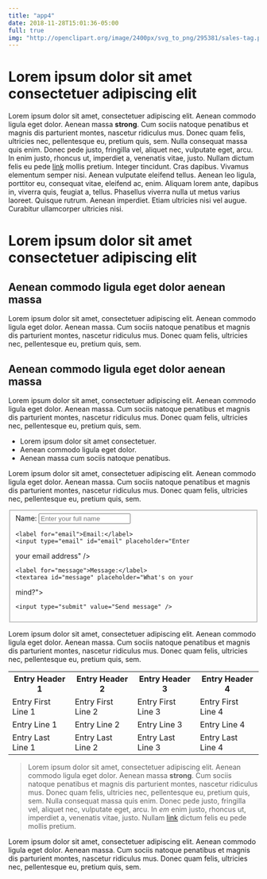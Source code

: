 ```yaml
---
title: "app4"
date: 2018-11-28T15:01:36-05:00
full: true
img: "http://openclipart.org/image/2400px/svg_to_png/295381/sales-tag.png"
---
```


<h1>Lorem ipsum dolor sit amet consectetuer adipiscing 
elit</h1>

<p>Lorem ipsum dolor sit amet, consectetuer adipiscing 
elit. Aenean commodo ligula eget dolor. Aenean massa 
<strong>strong</strong>. Cum sociis natoque penatibus 
et magnis dis parturient montes, nascetur ridiculus 
mus. Donec quam felis, ultricies nec, pellentesque 
eu, pretium quis, sem. Nulla consequat massa quis 
enim. Donec pede justo, fringilla vel, aliquet nec, 
vulputate eget, arcu. In enim justo, rhoncus ut, 
imperdiet a, venenatis vitae, justo. Nullam dictum 
felis eu pede <a class="external ext" href="#">link</a> 
mollis pretium. Integer tincidunt. Cras dapibus. 
Vivamus elementum semper nisi. Aenean vulputate 
eleifend tellus. Aenean leo ligula, porttitor eu, 
consequat vitae, eleifend ac, enim. Aliquam lorem ante, 
dapibus in, viverra quis, feugiat a, tellus. Phasellus 
viverra nulla ut metus varius laoreet. Quisque rutrum. 
Aenean imperdiet. Etiam ultricies nisi vel augue. 
Curabitur ullamcorper ultricies nisi.</p>

<h1>Lorem ipsum dolor sit amet consectetuer adipiscing 
elit</h1>

<h2>Aenean commodo ligula eget dolor aenean massa</h2>

<p>Lorem ipsum dolor sit amet, consectetuer adipiscing 
elit. Aenean commodo ligula eget dolor. Aenean massa. 
Cum sociis natoque penatibus et magnis dis parturient 
montes, nascetur ridiculus mus. Donec quam felis, 
ultricies nec, pellentesque eu, pretium quis, sem.</p>

<h2>Aenean commodo ligula eget dolor aenean massa</h2>

<p>Lorem ipsum dolor sit amet, consectetuer adipiscing 
elit. Aenean commodo ligula eget dolor. Aenean massa. 
Cum sociis natoque penatibus et magnis dis parturient 
montes, nascetur ridiculus mus. Donec quam felis, 
ultricies nec, pellentesque eu, pretium quis, sem.</p>

<ul>
  <li>Lorem ipsum dolor sit amet consectetuer.</li>
  <li>Aenean commodo ligula eget dolor.</li>
  <li>Aenean massa cum sociis natoque penatibus.</li>
</ul>

<p>Lorem ipsum dolor sit amet, consectetuer adipiscing 
elit. Aenean commodo ligula eget dolor. Aenean massa. 
Cum sociis natoque penatibus et magnis dis parturient 
montes, nascetur ridiculus mus. Donec quam felis, 
ultricies nec, pellentesque eu, pretium quis, sem.</p>

<form action="#" method="post">
  <fieldset>
    <label for="name">Name:</label>
    <input type="text" id="name" placeholder="Enter your 
full name" />

    <label for="email">Email:</label>
    <input type="email" id="email" placeholder="Enter 
your email address" />

    <label for="message">Message:</label>
    <textarea id="message" placeholder="What's on your 
mind?"></textarea>

    <input type="submit" value="Send message" />

  </fieldset>
</form>

<p>Lorem ipsum dolor sit amet, consectetuer adipiscing 
elit. Aenean commodo ligula eget dolor. Aenean massa. 
Cum sociis natoque penatibus et magnis dis parturient 
montes, nascetur ridiculus mus. Donec quam felis, 
ultricies nec, pellentesque eu, pretium quis, sem.</p>

<table class="data">
  <tr>
    <th>Entry Header 1</th>
    <th>Entry Header 2</th>
    <th>Entry Header 3</th>
    <th>Entry Header 4</th>
  </tr>
  <tr>
    <td>Entry First Line 1</td>
    <td>Entry First Line 2</td>
    <td>Entry First Line 3</td>
    <td>Entry First Line 4</td>
  </tr>
  <tr>
    <td>Entry Line 1</td>
    <td>Entry Line 2</td>
    <td>Entry Line 3</td>
    <td>Entry Line 4</td>
  </tr>
  <tr>
    <td>Entry Last Line 1</td>
    <td>Entry Last Line 2</td>
    <td>Entry Last Line 3</td>
    <td>Entry Last Line 4</td>
  </tr>
</table>

<blockquote>
Lorem ipsum dolor sit amet, consectetuer 
adipiscing elit. Aenean commodo ligula eget dolor. 
Aenean massa <strong>strong</strong>. Cum sociis 
natoque penatibus et magnis dis parturient montes, 
nascetur ridiculus mus. Donec quam felis, ultricies 
nec, pellentesque eu, pretium quis, sem. Nulla consequat 
massa quis enim. Donec pede justo, fringilla vel, 
aliquet nec, vulputate eget, arcu. In <em>em</em> 
enim justo, rhoncus ut, imperdiet a, venenatis vitae, 
justo. Nullam <a class="external ext" href="#">link</a>
dictum felis eu pede mollis pretium.
</blockquote>

<p>Lorem ipsum dolor sit amet, consectetuer adipiscing 
elit. Aenean commodo ligula eget dolor. Aenean massa. 
Cum sociis natoque penatibus et magnis dis parturient 
montes, nascetur ridiculus mus. Donec quam felis, 
ultricies nec, pellentesque eu, pretium quis, sem.</p>



